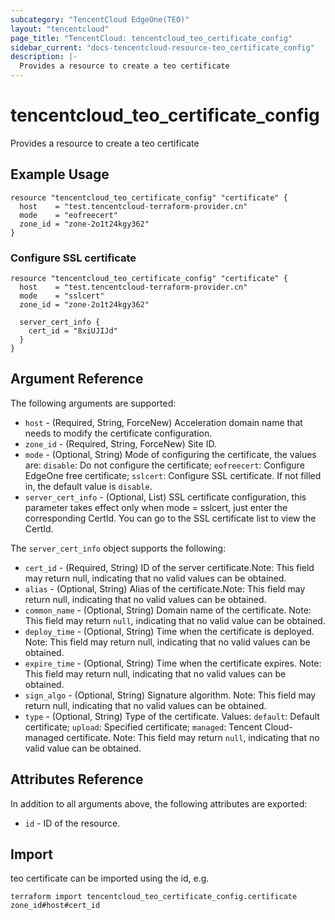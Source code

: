 ```yaml
---
subcategory: "TencentCloud EdgeOne(TEO)"
layout: "tencentcloud"
page_title: "TencentCloud: tencentcloud_teo_certificate_config"
sidebar_current: "docs-tencentcloud-resource-teo_certificate_config"
description: |-
  Provides a resource to create a teo certificate
---
```


# tencentcloud_teo_certificate_config

Provides a resource to create a teo certificate

## Example Usage

```hcl
resource "tencentcloud_teo_certificate_config" "certificate" {
  host    = "test.tencentcloud-terraform-provider.cn"
  mode    = "eofreecert"
  zone_id = "zone-2o1t24kgy362"
}
```

### Configure SSL certificate

```hcl
resource "tencentcloud_teo_certificate_config" "certificate" {
  host    = "test.tencentcloud-terraform-provider.cn"
  mode    = "sslcert"
  zone_id = "zone-2o1t24kgy362"

  server_cert_info {
    cert_id = "8xiUJIJd"
  }
}
```

## Argument Reference

The following arguments are supported:

* `host` - (Required, String, ForceNew) Acceleration domain name that needs to modify the certificate configuration.
* `zone_id` - (Required, String, ForceNew) Site ID.
* `mode` - (Optional, String) Mode of configuring the certificate, the values are: `disable`: Do not configure the certificate; `eofreecert`: Configure EdgeOne free certificate; `sslcert`: Configure SSL certificate. If not filled in, the default value is `disable`.
* `server_cert_info` - (Optional, List) SSL certificate configuration, this parameter takes effect only when mode = sslcert, just enter the corresponding CertId. You can go to the SSL certificate list to view the CertId.

The `server_cert_info` object supports the following:

* `cert_id` - (Required, String) ID of the server certificate.Note: This field may return null, indicating that no valid values can be obtained.
* `alias` - (Optional, String) Alias of the certificate.Note: This field may return null, indicating that no valid values can be obtained.
* `common_name` - (Optional, String) Domain name of the certificate. Note: This field may return `null`, indicating that no valid value can be obtained.
* `deploy_time` - (Optional, String) Time when the certificate is deployed. Note: This field may return null, indicating that no valid values can be obtained.
* `expire_time` - (Optional, String) Time when the certificate expires. Note: This field may return null, indicating that no valid values can be obtained.
* `sign_algo` - (Optional, String) Signature algorithm. Note: This field may return null, indicating that no valid values can be obtained.
* `type` - (Optional, String) Type of the certificate. Values: `default`: Default certificate; `upload`: Specified certificate; `managed`: Tencent Cloud-managed certificate. Note: This field may return `null`, indicating that no valid value can be obtained.

## Attributes Reference

In addition to all arguments above, the following attributes are exported:

* `id` - ID of the resource.



## Import

teo certificate can be imported using the id, e.g.

```
terraform import tencentcloud_teo_certificate_config.certificate zone_id#host#cert_id
```

